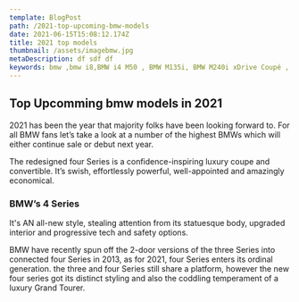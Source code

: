 ```yaml
---
template: BlogPost
path: /2021-top-upcoming-bmw-models
date: 2021-06-15T15:08:12.174Z
title: 2021 top models
thumbnail: /assets/imagebmw.jpg
metaDescription: df sdf df
keywords: bmw ,bmw i8,BMW i4 M50 , BMW M135i, BMW M240i xDrive Coupé , BMW M235i xDrive Gran Coupé , BMW 3 Series Sedan M Models, BMW 4 Series Coupé M Models, BMW M440i xDrive Gran Coupe
---
```


## Top Upcomming bmw models in 2021

2021 has been the year that majority folks have been looking forward to. For all BMW fans let’s take a look at a number of the highest BMWs which will either continue sale or debut next year.

The redesigned four Series is a confidence-inspiring luxury coupe and convertible. It’s swish, effortlessly powerful, well-appointed and amazingly economical.
<script async src="https://pagead2.googlesyndication.com/pagead/js/adsbygoogle.js?client=ca-pub-9428197784618612"
     crossorigin="anonymous"></script>
<ins class="adsbygoogle"
     style="display:block; text-align:center;"
     data-ad-layout="in-article"
     data-ad-format="fluid"
     data-ad-client="ca-pub-9428197784618612"
     data-ad-slot="3748545571"></ins>
<script>
     (adsbygoogle = window.adsbygoogle || []).push({});
</script>

### BMW’s 4 Series
It's AN all-new style, stealing attention from its statuesque body, upgraded interior and progressive tech and safety options.

BMW have recently spun off the 2-door versions of the three Series into connected four Series in 2013, as for 2021, four Series enters its ordinal generation. the three and four Series still share a platform, however the new four series got its distinct styling and also the coddling temperament of a luxury Grand Tourer.